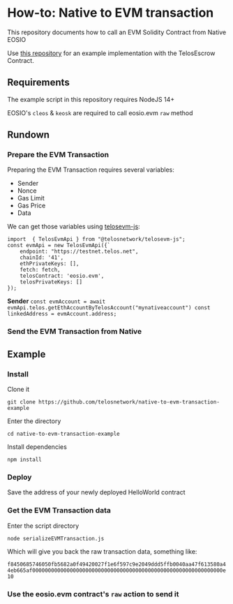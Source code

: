 # How-to: Native to EVM transaction

This repository documents how to call an EVM Solidity Contract from Native EOSIO

Use [this repository]() for an example implementation with the TelosEscrow Contract.


## Requirements

The example script in this repository requires NodeJS 14+

EOSIO's `cleos` & `keosk` are required to call eosio.evm `raw` method

## Rundown

### Prepare the EVM Transaction

Preparing the EVM Transaction requires several variables:

- Sender
- Nonce
- Gas Limit
- Gas Price
- Data

We can get those variables using [telosevm-js](https://github.com/telosnetwork/telosevm-js):

```
import  { TelosEvmApi } from "@telosnetwork/telosevm-js";
const evmApi = new TelosEvmApi({`
    endpoint: "https://testnet.telos.net",
    chainId: '41',
    ethPrivateKeys: [],
    fetch: fetch,
    telosContract: 'eosio.evm',
    telosPrivateKeys: []
});
```

**Sender**
``const evmAccount = await evmApi.telos.getEthAccountByTelosAccount("mynativeaccount")
const linkedAddress = evmAccount.address;``

### Send the EVM Transaction from Native

## Example

### Install

Clone it

`git clone https://github.com/telosnetwork/native-to-evm-transaction-example`

Enter the directory

`cd native-to-evm-transaction-example`

Install dependencies

`npm install`

### Deploy

Save the address of your newly deployed HelloWorld contract

### Get the EVM Transaction data

Enter the script directory

`node serializeEVMTransaction.js`

Which will give you back the raw transaction data, something like:

`f8450685746050fb5682a0f49420027f1e6f597c9e2049ddd5ffb0040aa47f613580a44eb665af0000000000000000000000000000000000000000000000000000000000000e10`

### Use the eosio.evm contract's `raw` action to send it

